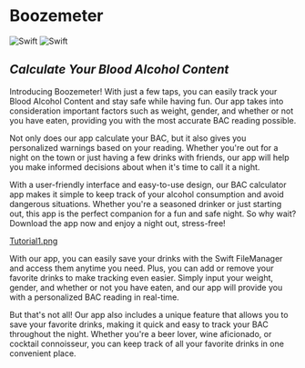 # Boozemeter

![Swift](https://img.shields.io/badge/iOS%20-15-green)
![Swift](https://img.shields.io/badge/swift-F54A2A?style=for-the-badge&logo=swift&logoColor=white)

## _Calculate Your Blood Alcohol Content_


 
Introducing Boozemeter! With just a few taps, you can easily track your Blood Alcohol Content and stay safe while having fun. Our app takes into consideration important factors such as weight, gender, and whether or not you have eaten, providing you with the most accurate BAC reading possible.

Not only does our app calculate your BAC, but it also gives you personalized warnings based on your reading. Whether you're out for a night on the town or just having a few drinks with friends, our app will help you make informed decisions about when it's time to call it a night.

With a user-friendly interface and easy-to-use design, our BAC calculator app makes it simple to keep track of your alcohol consumption and avoid dangerous situations. Whether you're a seasoned drinker or just starting out, this app is the perfect companion for a fun and safe night. So why wait? Download the app now and enjoy a night out, stress-free!

[Tutorial1.png](https://postimg.cc/BXVx4bSY)

With our app, you can easily save your drinks with the Swift FileManager and access them anytime you need. Plus, you can add or remove your favorite drinks to make tracking even easier. Simply input your weight, gender, and whether or not you have eaten, and our app will provide you with a personalized BAC reading in real-time.

But that's not all! Our app also includes a unique feature that allows you to save your favorite drinks, making it quick and easy to track your BAC throughout the night. Whether you're a beer lover, wine aficionado, or cocktail connoisseur, you can keep track of all your favorite drinks in one convenient place.
